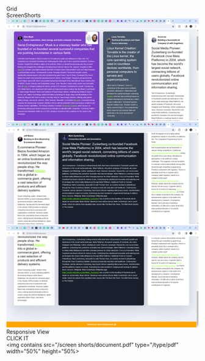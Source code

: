 Grid 
<br>
 ScreenShorts
 <br>
 <img src="/screen shorts/Screenshot 2024-03-26 161354.png">
 <img src="/screen shorts/Screenshot 2024-03-26 161416.png">
 <img src="/screen shorts/Screenshot 2024-03-26 161438.png">
 <br>
 Responsive View
 <br>
 CLICK IT
 <br>
 <img contains src="/screen shorts/document.pdf" type="/type/pdf" width="50%" height="50%>


